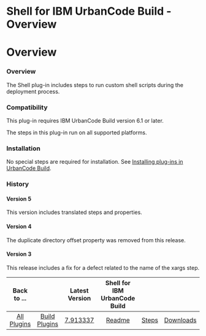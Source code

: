 
Shell for IBM UrbanCode Build - Overview
========================================

# Overview



### Overview




 


The Shell plug-in includes steps to run custom shell scripts during the deployment process.


### Compatibility


This plug-in requires IBM UrbanCode Build version 6.1 or later.


The steps in this plug-in run on all supported platforms.


### Installation


No special steps are required for installation. See [Installing plug-ins in UrbanCode Build](http://www-01.ibm.com/support/knowledgecenter/#!/SS8NMD_6.1.2/com.ibm.ucbuild.doc/topics/plugin_ch.html "Installing plug-ins in UrbanCode Build").


### History


#### Version 5


This version includes translated steps and properties.


#### Version 4


The duplicate directory offset property was removed from this release.


#### Version 3


This release includes a fix for a defect related to the name of the xargs step.




|Back to ...||Latest Version|Shell for IBM UrbanCode Build |||
| :---: | :---: | :---: | :---: | :---: | :---: |
|[All Plugins](../../index.md)|[Build Plugins](../README.md)|[7.913337](https://raw.githubusercontent.com/UrbanCode/IBM-UCB-PLUGINS/main/files/Shell/Shell-7.913337.zip)|[Readme](README.md)|[Steps](steps.md)|[Downloads](downloads.md)|
